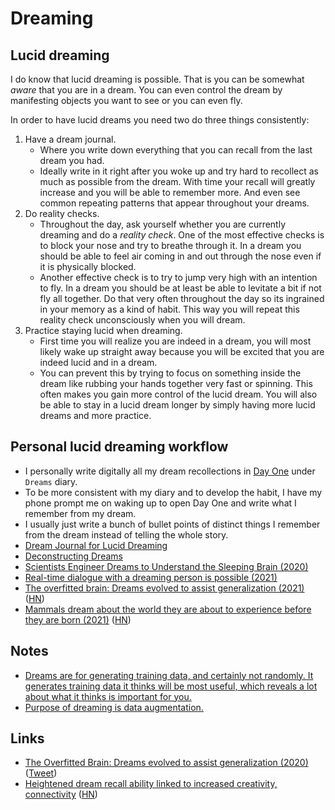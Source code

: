 # Dreaming

## Lucid dreaming

I do know that lucid dreaming is possible. That is you can be somewhat _aware_ that you are in a dream. You can even control the dream by manifesting objects you want to see or you can even fly.

In order to have lucid dreams you need two do three things consistently:

1. Have a dream journal.
   - Where you write down everything that you can recall from the last dream you had.
   - Ideally write in it right after you woke up and try hard to recollect as much as possible from the dream. With time your recall will greatly increase and you will be able to remember more. And even see common repeating patterns that appear throughout your dreams.
2. Do reality checks.
   - Throughout the day, ask yourself whether you are currently dreaming and do a _reality check_. One of the most effective checks is to block your nose and try to breathe through it. In a dream you should be able to feel air coming in and out through the nose even if it is physically blocked.
   - Another effective check is to try to jump very high with an intention to fly. In a dream you should be at least be able to levitate a bit if not fly all together. Do that very often throughout the day so its ingrained in your memory as a kind of habit. This way you will repeat this reality check unconsciously when you will dream.
3. Practice staying lucid when dreaming.
   - First time you will realize you are indeed in a dream, you will most likely wake up straight away because you will be excited that you are indeed lucid and in a dream.
   - You can prevent this by trying to focus on something inside the dream like rubbing your hands together very fast or spinning. This often makes you gain more control of the lucid dream. You will also be able to stay in a lucid dream longer by simply having more lucid dreams and more practice.

## Personal lucid dreaming workflow

- I personally write digitally all my dream recollections in [Day One](https://dayoneapp.com) under `Dreams` diary.
- To be more consistent with my diary and to develop the habit, I have my phone prompt me on waking up to open Day One and write what I remember from my dream.
- I usually just write a bunch of bullet points of distinct things I remember from the dream instead of telling the whole story.
- [Dream Journal for Lucid Dreaming](https://oneironotes.com/)
- [Deconstructing Dreams](https://hyperlink.academy/courses/covid-19-and-dreams/20)
- [Scientists Engineer Dreams to Understand the Sleeping Brain (2020)](https://www.the-scientist.com/features/scientists-engineer-dreams-to-understand-the-sleeping-brain-68170)
- [Real-time dialogue with a dreaming person is possible (2021)](https://news.northwestern.edu/stories/2021/02/lucid-dreams-ken-paller/)
- [The overfitted brain: Dreams evolved to assist generalization (2021)](<https://www.cell.com/patterns/fulltext/S2666-3899(21)00064-7>) ([HN](https://news.ycombinator.com/item?id=27198505))
- [Mammals dream about the world they are about to experience before they are born (2021)](https://news.yale.edu/2021/07/22/eyes-wide-shut-how-newborn-mammals-dream-world-theyre-entering) ([HN](https://news.ycombinator.com/item?id=27966782))

## Notes

- [Dreams are for generating training data, and certainly not randomly. It generates training data it thinks will be most useful, which reveals a lot about what it thinks is important for you.](https://twitter.com/nickcammarata/status/1460517401443770370)
- [Purpose of dreaming is data augmentation.](https://twitter.com/Plinz/status/1469781605535256576)

## Links

- [The Overfitted Brain: Dreams evolved to assist generalization (2020)](https://arxiv.org/abs/2007.09560) ([Tweet](https://twitter.com/RuneKvist/status/1460524352726831104))
- [Heightened dream recall ability linked to increased creativity, connectivity](https://www.psypost.org/2022/05/heightened-dream-recall-ability-linked-to-increased-creativity-and-functional-brain-connectivity-63139) ([HN](https://news.ycombinator.com/item?id=31621900))

